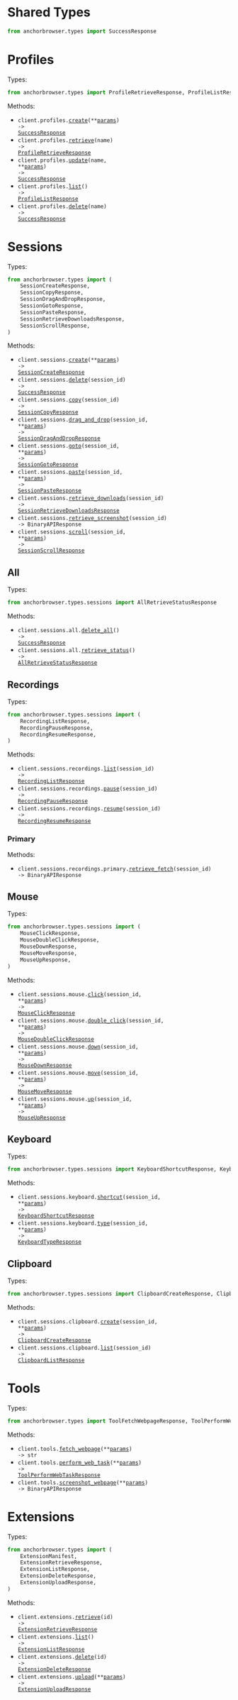 # Shared Types

```python
from anchorbrowser.types import SuccessResponse
```

# Profiles

Types:

```python
from anchorbrowser.types import ProfileRetrieveResponse, ProfileListResponse
```

Methods:

- <code title="post /v1/profiles">client.profiles.<a href="./src/anchorbrowser/resources/profiles.py">create</a>(\*\*<a href="src/anchorbrowser/types/profile_create_params.py">params</a>) -> <a href="./src/anchorbrowser/types/shared/success_response.py">SuccessResponse</a></code>
- <code title="get /v1/profiles/{name}">client.profiles.<a href="./src/anchorbrowser/resources/profiles.py">retrieve</a>(name) -> <a href="./src/anchorbrowser/types/profile_retrieve_response.py">ProfileRetrieveResponse</a></code>
- <code title="put /v1/profiles/{name}">client.profiles.<a href="./src/anchorbrowser/resources/profiles.py">update</a>(name, \*\*<a href="src/anchorbrowser/types/profile_update_params.py">params</a>) -> <a href="./src/anchorbrowser/types/shared/success_response.py">SuccessResponse</a></code>
- <code title="get /v1/profiles">client.profiles.<a href="./src/anchorbrowser/resources/profiles.py">list</a>() -> <a href="./src/anchorbrowser/types/profile_list_response.py">ProfileListResponse</a></code>
- <code title="delete /v1/profiles/{name}">client.profiles.<a href="./src/anchorbrowser/resources/profiles.py">delete</a>(name) -> <a href="./src/anchorbrowser/types/shared/success_response.py">SuccessResponse</a></code>

# Sessions

Types:

```python
from anchorbrowser.types import (
    SessionCreateResponse,
    SessionCopyResponse,
    SessionDragAndDropResponse,
    SessionGotoResponse,
    SessionPasteResponse,
    SessionRetrieveDownloadsResponse,
    SessionScrollResponse,
)
```

Methods:

- <code title="post /v1/sessions">client.sessions.<a href="./src/anchorbrowser/resources/sessions/sessions.py">create</a>(\*\*<a href="src/anchorbrowser/types/session_create_params.py">params</a>) -> <a href="./src/anchorbrowser/types/session_create_response.py">SessionCreateResponse</a></code>
- <code title="delete /v1/sessions/{session_id}">client.sessions.<a href="./src/anchorbrowser/resources/sessions/sessions.py">delete</a>(session_id) -> <a href="./src/anchorbrowser/types/shared/success_response.py">SuccessResponse</a></code>
- <code title="post /v1/sessions/{sessionId}/copy">client.sessions.<a href="./src/anchorbrowser/resources/sessions/sessions.py">copy</a>(session_id) -> <a href="./src/anchorbrowser/types/session_copy_response.py">SessionCopyResponse</a></code>
- <code title="post /v1/sessions/{sessionId}/drag-and-drop">client.sessions.<a href="./src/anchorbrowser/resources/sessions/sessions.py">drag_and_drop</a>(session_id, \*\*<a href="src/anchorbrowser/types/session_drag_and_drop_params.py">params</a>) -> <a href="./src/anchorbrowser/types/session_drag_and_drop_response.py">SessionDragAndDropResponse</a></code>
- <code title="post /v1/sessions/{sessionId}/goto">client.sessions.<a href="./src/anchorbrowser/resources/sessions/sessions.py">goto</a>(session_id, \*\*<a href="src/anchorbrowser/types/session_goto_params.py">params</a>) -> <a href="./src/anchorbrowser/types/session_goto_response.py">SessionGotoResponse</a></code>
- <code title="post /v1/sessions/{sessionId}/paste">client.sessions.<a href="./src/anchorbrowser/resources/sessions/sessions.py">paste</a>(session_id, \*\*<a href="src/anchorbrowser/types/session_paste_params.py">params</a>) -> <a href="./src/anchorbrowser/types/session_paste_response.py">SessionPasteResponse</a></code>
- <code title="get /v1/sessions/{session_id}/downloads">client.sessions.<a href="./src/anchorbrowser/resources/sessions/sessions.py">retrieve_downloads</a>(session_id) -> <a href="./src/anchorbrowser/types/session_retrieve_downloads_response.py">SessionRetrieveDownloadsResponse</a></code>
- <code title="get /v1/sessions/{sessionId}/screenshot">client.sessions.<a href="./src/anchorbrowser/resources/sessions/sessions.py">retrieve_screenshot</a>(session_id) -> BinaryAPIResponse</code>
- <code title="post /v1/sessions/{sessionId}/scroll">client.sessions.<a href="./src/anchorbrowser/resources/sessions/sessions.py">scroll</a>(session_id, \*\*<a href="src/anchorbrowser/types/session_scroll_params.py">params</a>) -> <a href="./src/anchorbrowser/types/session_scroll_response.py">SessionScrollResponse</a></code>

## All

Types:

```python
from anchorbrowser.types.sessions import AllRetrieveStatusResponse
```

Methods:

- <code title="delete /v1/sessions/all">client.sessions.all.<a href="./src/anchorbrowser/resources/sessions/all.py">delete_all</a>() -> <a href="./src/anchorbrowser/types/shared/success_response.py">SuccessResponse</a></code>
- <code title="get /v1/sessions/all/status">client.sessions.all.<a href="./src/anchorbrowser/resources/sessions/all.py">retrieve_status</a>() -> <a href="./src/anchorbrowser/types/sessions/all_retrieve_status_response.py">AllRetrieveStatusResponse</a></code>

## Recordings

Types:

```python
from anchorbrowser.types.sessions import (
    RecordingListResponse,
    RecordingPauseResponse,
    RecordingResumeResponse,
)
```

Methods:

- <code title="get /v1/sessions/{session_id}/recordings">client.sessions.recordings.<a href="./src/anchorbrowser/resources/sessions/recordings/recordings.py">list</a>(session_id) -> <a href="./src/anchorbrowser/types/sessions/recording_list_response.py">RecordingListResponse</a></code>
- <code title="post /v1/sessions/{session_id}/recordings/pause">client.sessions.recordings.<a href="./src/anchorbrowser/resources/sessions/recordings/recordings.py">pause</a>(session_id) -> <a href="./src/anchorbrowser/types/sessions/recording_pause_response.py">RecordingPauseResponse</a></code>
- <code title="post /v1/sessions/{session_id}/recordings/resume">client.sessions.recordings.<a href="./src/anchorbrowser/resources/sessions/recordings/recordings.py">resume</a>(session_id) -> <a href="./src/anchorbrowser/types/sessions/recording_resume_response.py">RecordingResumeResponse</a></code>

### Primary

Methods:

- <code title="get /v1/sessions/{session_id}/recordings/primary/fetch">client.sessions.recordings.primary.<a href="./src/anchorbrowser/resources/sessions/recordings/primary.py">retrieve_fetch</a>(session_id) -> BinaryAPIResponse</code>

## Mouse

Types:

```python
from anchorbrowser.types.sessions import (
    MouseClickResponse,
    MouseDoubleClickResponse,
    MouseDownResponse,
    MouseMoveResponse,
    MouseUpResponse,
)
```

Methods:

- <code title="post /v1/sessions/{sessionId}/mouse/click">client.sessions.mouse.<a href="./src/anchorbrowser/resources/sessions/mouse.py">click</a>(session_id, \*\*<a href="src/anchorbrowser/types/sessions/mouse_click_params.py">params</a>) -> <a href="./src/anchorbrowser/types/sessions/mouse_click_response.py">MouseClickResponse</a></code>
- <code title="post /v1/sessions/{sessionId}/mouse/doubleClick">client.sessions.mouse.<a href="./src/anchorbrowser/resources/sessions/mouse.py">double_click</a>(session_id, \*\*<a href="src/anchorbrowser/types/sessions/mouse_double_click_params.py">params</a>) -> <a href="./src/anchorbrowser/types/sessions/mouse_double_click_response.py">MouseDoubleClickResponse</a></code>
- <code title="post /v1/sessions/{sessionId}/mouse/down">client.sessions.mouse.<a href="./src/anchorbrowser/resources/sessions/mouse.py">down</a>(session_id, \*\*<a href="src/anchorbrowser/types/sessions/mouse_down_params.py">params</a>) -> <a href="./src/anchorbrowser/types/sessions/mouse_down_response.py">MouseDownResponse</a></code>
- <code title="post /v1/sessions/{sessionId}/mouse/move">client.sessions.mouse.<a href="./src/anchorbrowser/resources/sessions/mouse.py">move</a>(session_id, \*\*<a href="src/anchorbrowser/types/sessions/mouse_move_params.py">params</a>) -> <a href="./src/anchorbrowser/types/sessions/mouse_move_response.py">MouseMoveResponse</a></code>
- <code title="post /v1/sessions/{sessionId}/mouse/up">client.sessions.mouse.<a href="./src/anchorbrowser/resources/sessions/mouse.py">up</a>(session_id, \*\*<a href="src/anchorbrowser/types/sessions/mouse_up_params.py">params</a>) -> <a href="./src/anchorbrowser/types/sessions/mouse_up_response.py">MouseUpResponse</a></code>

## Keyboard

Types:

```python
from anchorbrowser.types.sessions import KeyboardShortcutResponse, KeyboardTypeResponse
```

Methods:

- <code title="post /v1/sessions/{sessionId}/keyboard/shortcut">client.sessions.keyboard.<a href="./src/anchorbrowser/resources/sessions/keyboard.py">shortcut</a>(session_id, \*\*<a href="src/anchorbrowser/types/sessions/keyboard_shortcut_params.py">params</a>) -> <a href="./src/anchorbrowser/types/sessions/keyboard_shortcut_response.py">KeyboardShortcutResponse</a></code>
- <code title="post /v1/sessions/{sessionId}/keyboard/type">client.sessions.keyboard.<a href="./src/anchorbrowser/resources/sessions/keyboard.py">type</a>(session_id, \*\*<a href="src/anchorbrowser/types/sessions/keyboard_type_params.py">params</a>) -> <a href="./src/anchorbrowser/types/sessions/keyboard_type_response.py">KeyboardTypeResponse</a></code>

## Clipboard

Types:

```python
from anchorbrowser.types.sessions import ClipboardCreateResponse, ClipboardListResponse
```

Methods:

- <code title="post /v1/sessions/{sessionId}/clipboard">client.sessions.clipboard.<a href="./src/anchorbrowser/resources/sessions/clipboard.py">create</a>(session_id, \*\*<a href="src/anchorbrowser/types/sessions/clipboard_create_params.py">params</a>) -> <a href="./src/anchorbrowser/types/sessions/clipboard_create_response.py">ClipboardCreateResponse</a></code>
- <code title="get /v1/sessions/{sessionId}/clipboard">client.sessions.clipboard.<a href="./src/anchorbrowser/resources/sessions/clipboard.py">list</a>(session_id) -> <a href="./src/anchorbrowser/types/sessions/clipboard_list_response.py">ClipboardListResponse</a></code>

# Tools

Types:

```python
from anchorbrowser.types import ToolFetchWebpageResponse, ToolPerformWebTaskResponse
```

Methods:

- <code title="post /v1/tools/fetch-webpage">client.tools.<a href="./src/anchorbrowser/resources/tools.py">fetch_webpage</a>(\*\*<a href="src/anchorbrowser/types/tool_fetch_webpage_params.py">params</a>) -> str</code>
- <code title="post /v1/tools/perform-web-task">client.tools.<a href="./src/anchorbrowser/resources/tools.py">perform_web_task</a>(\*\*<a href="src/anchorbrowser/types/tool_perform_web_task_params.py">params</a>) -> <a href="./src/anchorbrowser/types/tool_perform_web_task_response.py">ToolPerformWebTaskResponse</a></code>
- <code title="post /v1/tools/screenshot">client.tools.<a href="./src/anchorbrowser/resources/tools.py">screenshot_webpage</a>(\*\*<a href="src/anchorbrowser/types/tool_screenshot_webpage_params.py">params</a>) -> BinaryAPIResponse</code>

# Extensions

Types:

```python
from anchorbrowser.types import (
    ExtensionManifest,
    ExtensionRetrieveResponse,
    ExtensionListResponse,
    ExtensionDeleteResponse,
    ExtensionUploadResponse,
)
```

Methods:

- <code title="get /v1/extensions/{id}">client.extensions.<a href="./src/anchorbrowser/resources/extensions.py">retrieve</a>(id) -> <a href="./src/anchorbrowser/types/extension_retrieve_response.py">ExtensionRetrieveResponse</a></code>
- <code title="get /v1/extensions">client.extensions.<a href="./src/anchorbrowser/resources/extensions.py">list</a>() -> <a href="./src/anchorbrowser/types/extension_list_response.py">ExtensionListResponse</a></code>
- <code title="delete /v1/extensions/{id}">client.extensions.<a href="./src/anchorbrowser/resources/extensions.py">delete</a>(id) -> <a href="./src/anchorbrowser/types/extension_delete_response.py">ExtensionDeleteResponse</a></code>
- <code title="post /v1/extensions">client.extensions.<a href="./src/anchorbrowser/resources/extensions.py">upload</a>(\*\*<a href="src/anchorbrowser/types/extension_upload_params.py">params</a>) -> <a href="./src/anchorbrowser/types/extension_upload_response.py">ExtensionUploadResponse</a></code>
